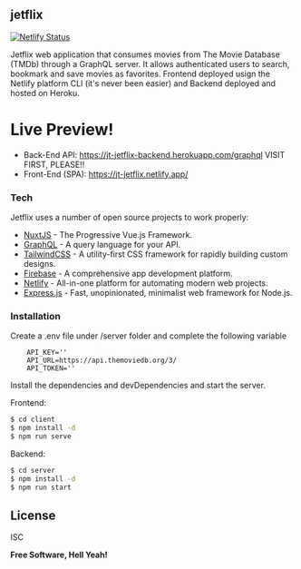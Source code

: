 ## jetflix

[![Netlify Status](https://api.netlify.com/api/v1/badges/2930c7d4-db14-464e-9e5e-80dbe6d056cd/deploy-status)](https://app.netlify.com/sites/jt-jetflix/deploys)

Jetflix web application that consumes movies from The Movie Database (TMDb) through a GraphQL server. It allows authenticated users to search, bookmark and save movies as favorites. Frontend deployed usign the Netlify platform CLI (it's never been easier) and Backend deployed and hosted on Heroku.

# Live Preview!
- Back-End API: https://jt-jetflix-backend.herokuapp.com/graphql VISIT FIRST, PLEASE!!
- Front-End (SPA): https://jt-jetflix.netlify.app/

### Tech
Jetflix uses a number of open source projects to work properly:

- [NuxtJS](https://nuxtjs.org) - The Progressive Vue.js Framework.
- [GraphQL](https://graphql.org) - A query language for your API.
- [TailwindCSS](https://tailwindcss.com/) - A utility-first CSS framework for rapidly building custom designs.
- [Firebase](https://firebase.google.com/) - A comprehensive app development platform.
- [Netlify](https://www.netlify.com/) - All-in-one platform for automating modern web projects.
- [Express.js](https://expressjs.com/) - Fast, unopinionated, minimalist web framework for Node.js.

### Installation

Create a .env file under /server folder and complete the following variable

```
    API_KEY=''
    API_URL=https://api.themoviedb.org/3/
    API_TOKEN=''
```
Install the dependencies and devDependencies and start the server.

Frontend:

```sh
$ cd client
$ npm install -d
$ npm run serve
```

Backend:

```sh
$ cd server
$ npm install -d
$ npm run start
```

## License

ISC

**Free Software, Hell Yeah!**
